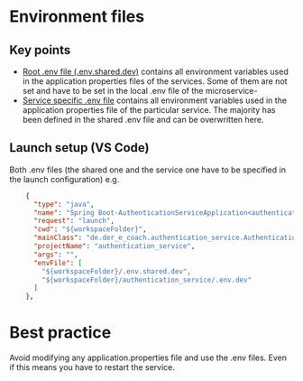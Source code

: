 # Environment files

## Key points
- [Root .env file (.env.shared.dev)](/.env.shared.dev) contains all environment variables used in the application properties files of the services. Some of them are not set and have to be set in the local .env file of the microservice-
- [Service specific .env file](/minimal_service/.env.dev) contains all environment variables used in the application properties file of the particular service. The majority has been defined in the shared .env file and can be overwritten here.

## Launch setup (VS Code)
Both .env files (the shared one and the service one have to be specified in the launch configuration)
e.g.

```JSON
    {
      "type": "java",
      "name": "Spring Boot-AuthenticationServiceApplication<authentication_service>",
      "request": "launch",
      "cwd": "${workspaceFolder}",
      "mainClass": "de.der_e_coach.authentication_service.AuthenticationServiceApplication",
      "projectName": "authentication_service",
      "args": "",
      "envFile": [        
        "${workspaceFolder}/.env.shared.dev",
        "${workspaceFolder}/authentication_service/.env.dev"
      ]
    },
```
# Best practice
Avoid modifying any application.properties file and use the .env files. Even if this means you have to restart the service.